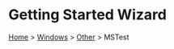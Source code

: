 # Getting Started Wizard

[Home](/docs/wiz/readme.md) > [Windows](pickide_Windows.md) > [Other](picktest_Windows_Other.md) > MSTest
